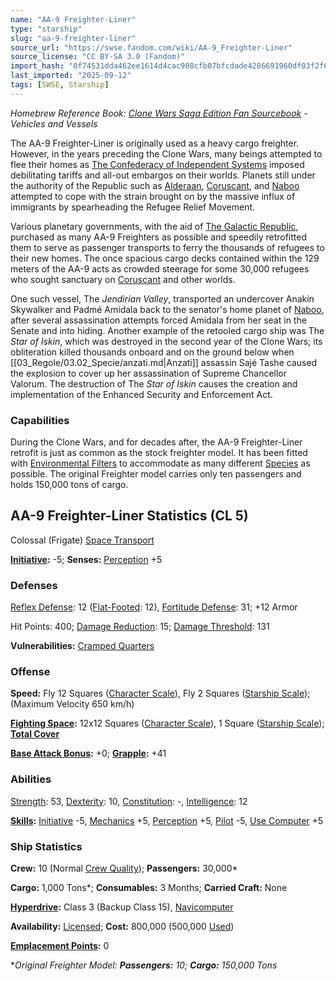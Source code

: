 ```yaml
---
name: "AA-9 Freighter-Liner"
type: "starship"
slug: "aa-9-freighter-liner"
source_url: "https://swse.fandom.com/wiki/AA-9_Freighter-Liner"
source_license: "CC BY-SA 3.0 (Fandom)"
import_hash: "0f74531dda462ee1614d4cac908cfb07bfcdade4286691960df03f2f6c02e6b8"
last_imported: "2025-09-12"
tags: [SWSE, Starship]
---
```

*Homebrew Reference Book: [Clone Wars Saga Edition Fan Sourcebook](https://swse.fandom.com/wiki/Clone_Wars_Saga_Edition_Fan_Sourcebook) - Vehicles and Vessels*

The AA-9 Freighter-Liner is originally used as a heavy cargo freighter. However, in the years preceding the Clone Wars, many beings attempted to flee their homes as [The Confederacy of Independent Systems](https://swse.fandom.com/wiki/The_Confederacy_of_Independent_Systems) imposed debilitating tariffs and all-out embargos on their worlds. Planets still under the authority of the Republic such as [Alderaan](https://swse.fandom.com/wiki/Alderaan), [Coruscant](https://swse.fandom.com/wiki/Coruscant), and [Naboo](https://swse.fandom.com/wiki/Naboo) attempted to cope with the strain brought on by the massive influx of immigrants by spearheading the Refugee Relief Movement.

Various planetary governments, with the aid of [The Galactic Republic](https://swse.fandom.com/wiki/The_Galactic_Republic), purchased as many AA-9 Freighters as possible and speedily retrofitted them to serve as passenger transports to ferry the thousands of refugees to their new homes. The once spacious cargo decks contained within the 129 meters of the AA-9 acts as crowded steerage for some 30,000 refugees who sought sanctuary on [Coruscant](https://swse.fandom.com/wiki/Coruscant) and other worlds.

One such vessel, The *Jendirian Valley*, transported an undercover Anakin Skywalker and Padmé Amidala back to the senator's home planet of [Naboo](https://swse.fandom.com/wiki/Naboo), after several assassination attempts forced Amidala from her seat in the Senate and into hiding. Another example of the retooled cargo ship was The *Star of Iskin*, which was destroyed in the second year of the Clone Wars; its obliteration killed thousands onboard and on the ground below when [[03_Regole/03.02_Specie/anzati.md|Anzati]] assassin Sajé Tashe caused the explosion to cover up her assassination of Supreme Chancellor Valorum. The destruction of The *Star of Iskin* causes the creation and implementation of the Enhanced Security and Enforcement Act.

### Capabilities
During the Clone Wars, and for decades after, the AA-9 Freighter-Liner retrofit is just as common as the stock freighter model. It has been fitted with [Environmental Filters](https://swse.fandom.com/wiki/Environmental_Filters) to accommodate as many different [Species](https://swse.fandom.com/wiki/Species) as possible. The original Freighter model carries only ten passengers and holds 150,000 tons of cargo.

## AA-9 Freighter-Liner Statistics (CL 5)
Colossal (Frigate) [Space Transport](https://swse.fandom.com/wiki/Space_Transport)

**[Initiative](https://swse.fandom.com/wiki/Initiative):** -5; **Senses:** [Perception](https://swse.fandom.com/wiki/Perception) +5
### Defenses
[Reflex Defense](https://swse.fandom.com/wiki/Reflex_Defense_(Vehicles)): 12 ([Flat-Footed](https://swse.fandom.com/wiki/Flat-Footed): 12), [Fortitude Defense](https://swse.fandom.com/wiki/Fortitude_Defense_(Vehicles)): 31; +12 Armor

Hit Points: 400; [Damage Reduction](https://swse.fandom.com/wiki/Damage_Reduction): 15; [Damage Threshold](https://swse.fandom.com/wiki/Damage_Threshold_(Vehicles)): 131

**Vulnerabilities:** [Cramped Quarters](https://swse.fandom.com/wiki/Cramped_Quarters)
### Offense
**Speed:** Fly 12 Squares ([Character Scale](https://swse.fandom.com/wiki/Character_Scale)), Fly 2 Squares ([Starship Scale](https://swse.fandom.com/wiki/Starship_Scale)); (Maximum Velocity 650 km/h)

**[Fighting Space](https://swse.fandom.com/wiki/Fighting_Space):** 12x12 Squares ([Character Scale](https://swse.fandom.com/wiki/Character_Scale)), 1 Square ([Starship Scale](https://swse.fandom.com/wiki/Starship_Scale)); **[Total Cover](https://swse.fandom.com/wiki/Total_Cover)**

**[Base Attack Bonus](https://swse.fandom.com/wiki/Base_Attack_Bonus):** +0; **[Grapple](https://swse.fandom.com/wiki/Grapple):** +41
### Abilities
[Strength](https://swse.fandom.com/wiki/Strength): 53, [Dexterity](https://swse.fandom.com/wiki/Dexterity): 10, [Constitution](https://swse.fandom.com/wiki/Constitution): -, [Intelligence](https://swse.fandom.com/wiki/Intelligence): 12

**[Skills](https://swse.fandom.com/wiki/Skills):** [Initiative](https://swse.fandom.com/wiki/Initiative) -5, [Mechanics](https://swse.fandom.com/wiki/Mechanics) +5, [Perception](https://swse.fandom.com/wiki/Perception) +5, [Pilot](https://swse.fandom.com/wiki/Pilot) -5, [Use Computer](https://swse.fandom.com/wiki/Use_Computer) +5
### Ship Statistics
**Crew:** 10 (Normal [Crew Quality](https://swse.fandom.com/wiki/Crew_Quality)); **Passengers:** 30,000*

**Cargo:** 1,000 Tons*; **Consumables:** 3 Months; **Carried Craft:** None

**[Hyperdrive](https://swse.fandom.com/wiki/Hyperdrive):** Class 3 (Backup Class 15), [Navicomputer](https://swse.fandom.com/wiki/Navicomputer)

**Availability:** [Licensed](https://swse.fandom.com/wiki/Licensed); **Cost:** 800,000 (500,000 [Used](https://swse.fandom.com/wiki/Used))

**[Emplacement Points](https://swse.fandom.com/wiki/Emplacement_Points):** 0

**Original Freighter Model: **Passengers:** 10; **Cargo:** 150,000 Tons*